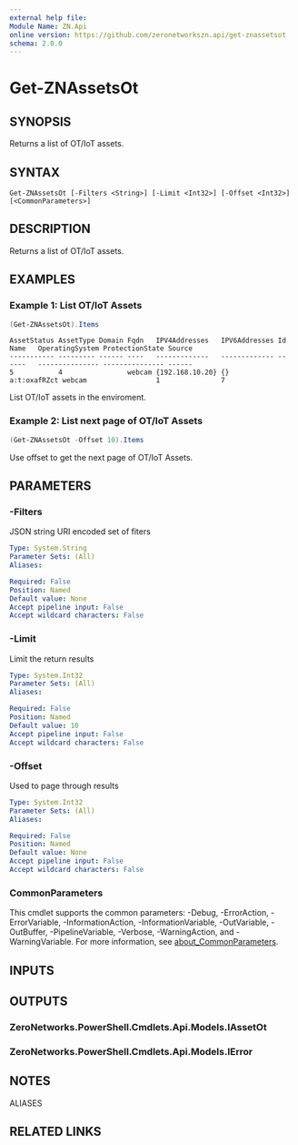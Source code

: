 ```yaml
---
external help file:
Module Name: ZN.Api
online version: https://github.com/zeronetworkszn.api/get-znassetsot
schema: 2.0.0
---
```


# Get-ZNAssetsOt

## SYNOPSIS
Returns a list of OT/IoT assets.

## SYNTAX

```
Get-ZNAssetsOt [-Filters <String>] [-Limit <Int32>] [-Offset <Int32>] [<CommonParameters>]
```

## DESCRIPTION
Returns a list of OT/IoT assets.

## EXAMPLES

### Example 1: List OT/IoT Assets
```powershell
(Get-ZNAssetsOt).Items
```

```output
AssetStatus AssetType Domain Fqdn   IPV4Addresses   IPV6Addresses Id           Name   OperatingSystem ProtectionState Source
----------- --------- ------ ----   -------------   ------------- --           ----   --------------- --------------- ------
5           4                webcam {192.168.10.20} {}            a:t:oxafRZct webcam                 1               7
```

List OT/IoT assets in the enviroment.

### Example 2: List next page of OT/IoT Assets
```powershell
(Get-ZNAssetsOt -Offset 10).Items
```

Use offset to get the next page of OT/IoT Assets.

## PARAMETERS

### -Filters
JSON string URI encoded set of fiters

```yaml
Type: System.String
Parameter Sets: (All)
Aliases:

Required: False
Position: Named
Default value: None
Accept pipeline input: False
Accept wildcard characters: False
```

### -Limit
Limit the return results

```yaml
Type: System.Int32
Parameter Sets: (All)
Aliases:

Required: False
Position: Named
Default value: 10
Accept pipeline input: False
Accept wildcard characters: False
```

### -Offset
Used to page through results

```yaml
Type: System.Int32
Parameter Sets: (All)
Aliases:

Required: False
Position: Named
Default value: None
Accept pipeline input: False
Accept wildcard characters: False
```

### CommonParameters
This cmdlet supports the common parameters: -Debug, -ErrorAction, -ErrorVariable, -InformationAction, -InformationVariable, -OutVariable, -OutBuffer, -PipelineVariable, -Verbose, -WarningAction, and -WarningVariable. For more information, see [about_CommonParameters](http://go.microsoft.com/fwlink/?LinkID=113216).

## INPUTS

## OUTPUTS

### ZeroNetworks.PowerShell.Cmdlets.Api.Models.IAssetOt

### ZeroNetworks.PowerShell.Cmdlets.Api.Models.IError

## NOTES

ALIASES

## RELATED LINKS


